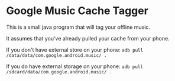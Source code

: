 Google Music Cache Tagger
==================================

This is a small java program that will tag your offline music.

It assumes that you've already pulled your cache from your phone.

If you don't have external store on your phone:
	`adb pull /data/data/com.google.android.music/ .`
	
If you do have external storage on your phone:
	`adb pull /sdcard/data/com.google.android.music/ .`

